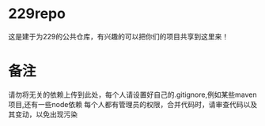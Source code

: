 # 229repo
这是建于为229的公共仓库，有兴趣的可以把你们的项目共享到这里来！
# 备注
请勿将无关的依赖上传到此处，每个人请设置好自己的.gitignore,例如某些maven项目,还有一些node依赖
每个人都有管理员的权限，合并代码时，请审查代码以及其变动，以免出现污染
